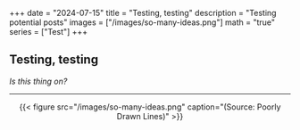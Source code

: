 +++
date = "2024-07-15"
title = "Testing, testing"
description = "Testing potential posts"
images = ["/images/so-many-ideas.png"]
math = "true"
series = ["Test"]
+++

## Testing, testing

*Is this thing on?*

---

<center>
{{< figure src="/images/so-many-ideas.png" caption="(Source: Poorly Drawn Lines)" >}}
</center>